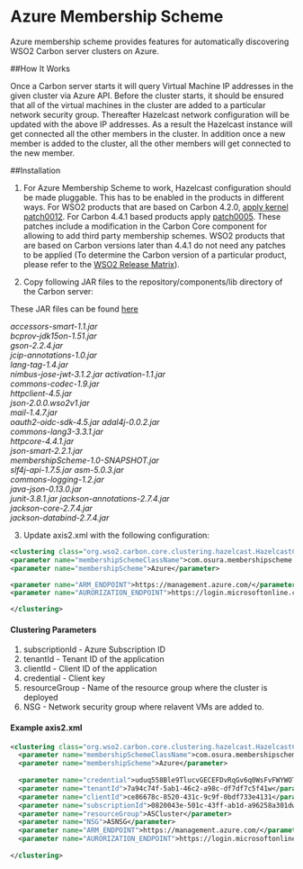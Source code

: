 # Azure Membership Scheme

Azure membership scheme provides features for automatically discovering WSO2 Carbon server clusters on Azure.

##How It Works

Once a Carbon server starts it will query Virtual Machine IP addresses in the given cluster via Azure API. Before the cluster starts, it should be ensured that all of the virtual machines in the cluster are added to a particular network security group. Thereafter Hazelcast network configuration will be updated with the above IP addresses. As a result the Hazelcast instance will get connected all the other members in the cluster. In addition once a new member is added to the cluster, all the other members will get connected to the new member.

##Installation

1. For Azure Membership Scheme to work, Hazelcast configuration should be made pluggable. This has to be enabled in the products in different ways. For WSO2 products that are based on Carbon 4.2.0, [apply kernel patch0012](https://docs.wso2.com/display/Carbon420/Applying+a+Patch+to+the+Kernel). For Carbon 4.4.1 based products apply [patch0005](http://product-dist.wso2.com/downloads/carbon/4.4.1/patch0005/WSO2-CARBON-PATCH-4.4.1-0005.zip). These patches include a modification in the Carbon Core component for allowing to add third party membership schemes. WSO2 products that are based on Carbon versions later than 4.4.1 do not need any patches to be applied (To determine the Carbon version of a particular product, please refer to the [WSO2 Release Matrix](http://wso2.com/products/carbon/release-matrix/)).

2. Copy following JAR files to the repository/components/lib directory of the Carbon server:

 These JAR files can be found [here](https://drive.google.com/open?id=0B19RbqSqO2PASElKb0tCaUtHNFU) 

 _accessors-smart-1.1.jar  
 bcprov-jdk15on-1.51.jar  
 gson-2.2.4.jar        
 jcip-annotations-1.0.jar  
 lang-tag-1.4.jar                     
 nimbus-jose-jwt-3.1.2.jar
 activation-1.1.jar       
 commons-codec-1.9.jar    
 httpclient-4.5.jar    
 json-2.0.0.wso2v1.jar     
 mail-1.4.7.jar                       
 oauth2-oidc-sdk-4.5.jar
 adal4j-0.0.2.jar         
 commons-lang3-3.3.1.jar  
 httpcore-4.4.1.jar    
 json-smart-2.2.1.jar      
 membershipScheme-1.0-SNAPSHOT.jar    
 slf4j-api-1.7.5.jar
 asm-5.0.3.jar            
 commons-logging-1.2.jar  
 java-json-0.13.0.jar  
 junit-3.8.1.jar 
 jackson-annotations-2.7.4.jar  
 jackson-core-2.7.4.jar          
 jackson-databind-2.7.4.jar_
 
3. Update axis2.xml with the following configuration:
 
  ```xml
  <clustering class="org.wso2.carbon.core.clustering.hazelcast.HazelcastClusteringAgent" enable="true">
  <parameter name="membershipSchemeClassName">com.osura.membershipscheme.azure.AzureMembershipScheme</parameter>
  <parameter name="membershipScheme">Azure</parameter>
 
  <parameter name="ARM_ENDPOINT">https://management.azure.com/</parameter>
  <parameter name="AURORIZATION_ENDPOINT">https://login.microsoftonline.com/</parameter>
  
  </clustering> 
  ```
  
  #### Clustering Parameters
  
 1. subscriptionId - Azure Subscription ID
 2. tenantId - Tenant ID of the application
 3. clientId - Client ID of the application
 4. credential - Client key
 5. resourceGroup - Name of the resource group where the cluster is deployed
 6. NSG - Network security group where relavent VMs are added to.

  #### Example axis2.xml

```xml
<clustering class="org.wso2.carbon.core.clustering.hazelcast.HazelcastClusteringAgent" enable="true">
  <parameter name="membershipSchemeClassName">com.osura.membershipscheme.azure.AzureMembershipScheme</parameter>
  <parameter name="membershipScheme">Azure</parameter>
 
  <parameter name="credential">uduq558Ble9TlucvGECEFDvRqGv6q0WsFvFWYWOTaRw=</parameter>
  <parameter name="tenantId">7a94c74f-5ab1-46c2-a98c-df7df7c5f41w</parameter>
  <parameter name="clientId">ce86678c-8520-431c-9c9f-0bdf733e4131</parameter>
  <parameter name="subscriptionId">0820043e-501c-43ff-ab1d-a96258a301dw</parameter>
  <parameter name="resourceGroup">ASCluster</parameter>
  <parameter name="NSG">ASNSG</parameter>
  <parameter name="ARM_ENDPOINT">https://management.azure.com/</parameter>
  <parameter name="AURORIZATION_ENDPOINT">https://login.microsoftonline.com/</parameter>
  
</clustering>
```

  
